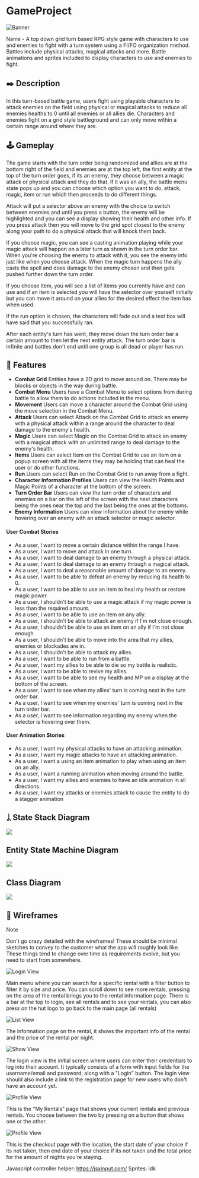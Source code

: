# GameProject

![Banner](images/collab.png)

Name - A top down grid turn based RPG style game with characters to use and enemies to fight with a turn system using a FI/FO organization method. Battles include physical attacks, magical attacks and more. Battle animations and sprites included to display characters to use and enemies to fight.


## ✒️ Description

In this turn-based battle game, users fight using playable characters to attack enemies on the field using physical or magical attacks to reduce all enemies healths to 0 until all enemies or all allies die. Characters and enemies fight on a grid style battleground and can only move within a certain range around where they are.

## 🕹️ Gameplay

The game starts with the turn order being randomized and allies are at the bottom right of the field and enemies are at the top left, the first entity at the top of the turn order goes, if its an enemy, they choose between a magic attack or physical attack and they do that. If it was an ally, the battle menu state pops up and you can choose which option you want to do, attack, magic, item or run which then proceeds to do different things. 

Attack will put a selector above an enemy with the choice to switch between enemies and until you press a button, the enemy will be highlighted and you can see a display showing their health and other info. If you press attack then you will move to the grid spot closest to the enemy along your path to do a physical attack that will knock them back. 

If you choose magic, you can see a casting animation playing while your magic attack will happen on a later turn as shown in the turn order bar. When you're choosing the enemy to attack with it, you see the enemy info just like when you choose attack. When the magic turn happens the ally casts the spell and does damage to the enemy chosen and then gets pushed further down the turn order.

If you choose item, you will see a list of items you currently have and can use and if an item is selected you will have the selector over yourself initially but you can move it around on your allies for the desired effect the item has when used. 

If the run option is chosen, the characters will fade out and a text box will have said that you successfully ran.

After each entity's turn has went, they move down the turn order bar a certain amount to then let the next entity attack. The turn order bar is infinite and battles don't end until one group is all dead or player has run.

## 🧱 Features

-   **Combat Grid** Entities have a 2D grid to move around on. There may be blocks or objects in the way during battle.
-   **Combat Menu** Users have a Combat Menu to select options from during battle to allow them to do actions included in the menu.
-   **Movement** Users can move a character around the Combat Grid using the move selection in the Combat Menu.
-   **Attack** Users can select Attack on the Combat Grid to attack an enemy with a physical attack within a range around the character to deal damage to the enemy's health.
-   **Magic** Users can select Magic on the Combat Grid to attack an enemy with a magical attack with an unlimited range to deal damage to the enemy's health.
-   **Items** Users can select Item on the Combat Grid to use an item on a popup screen with all the items they may be holding that can heal the user or do other functions.
-   **Run** Users can select Run on the Combat Grid to run away from a fight.
-   **Character Information Profiles** Users can view the Health Points and Magic Points of a character at the bottom of the screen.
-   **Turn Order Bar** Users can view the turn order of characters and enemies on a bar on the left of the screen with the next characters being the ones near the top and the last being the ones at the bottoms.
-   **Enemy Information** Users can view information about the enemy while hovering over an enemy with an attack selector or magic selector.

#### User Combat Stories

-   As a user, I want to move a certain distance within the range I have.
-   As a user, I want to move and attack in one turn.
-   As a user, I want to deal damage to an enemy through a physical attack.
-   As a user, I want to deal damage to an enemy through a magical attack.
-   As a user, I want to deal a reasonable amount of damage to an enemy.
-   As a user, I want to be able to defeat an enemy by reducing its health to 0.
-   As a user, I want to be able to use an item to heal my health or restore magic power.
-   As a user, I shouldn't be able to use a magic attack if my magic power is less than the required amount.
-   As a user, I want to be able to use an item on any ally.
-   As a user, I shouldn't be able to attack an enemy if I'm not close enough.
-   As a user, I shouldn't be able to use an item on an ally if I'm not close enough
-   As a user, I shouldn't be able to move into the area that my allies, enemies or blockades are in.
-   As a user, I shouldn't be able to attack my allies.
-   As a user, I want to be able to run from a battle. 
-   As a user, I want my allies to be able to die so my battle is realistic.
-   As a user, I want to be able to revive my allies.
-   As a user, I want to be able to see my health and MP on a display at the bottom of the screen.
-   As a user, I want to see when my allies' turn is coming next in the turn order bar.
-   As a user, I want to see when my enemies' turn is coming next in the turn order bar.
-   As a user, I want to see information regarding my enemy when the selector is hovering over them.

#### User Animation Stories

-   As a user, I want my physical attacks to have an attacking animation.
-   As a user, I want my magic attacks to have an attacking animation.
-   As a user, I want a using an item animation to play when using an item on an ally.
-   As a user, I want a running animation when moving around the battle.
-   As a user, I want my allies and enemies to have an idle animation in all directions.
-   As a user, I want my attacks or enemies attack to cause the entity to do a stagger animation

## ᛦ State Stack Diagram

[![](https://mermaid.ink/img/pako:eNqdlF1rwyAUhv-KeDnam12GUug-LgYrG3Qw2LKLg54m0kSLmo5S-t9nTFqN3ZYxIRDPed9HOeo5UKY40owaCxbvBBQa6unuOpfEjferDzKdzsmLsBWumEaUq1bXZdOolz5XsI80HhuC5NCFY_gN2Jbj0-ds54tTkTMIUFph9wtrgW2ELMhsxkolGM7n36kf1rdgbKobKk-7SshDUbpsa1hUVR_p9psRsSbggsQ2Wo777yXWlwBso38kvAp5XtUbBRoCGglH4OP2R2VM8LvvZ3u7Uji6px3q6MhPw_NGVWnZWkM4p6E2xAN2ibKJ6iUVqaEQjHyCIaxT_wZJC-EhF4RTwfp7xEqQBZohN93O9_RxzsU9-C8oKbvnuNsdRMfwGz-0ga7XhAfcZ-mE1qhrENz1Dv80c2pLrDGnmfvloDc5zeXR6aCxarWXjGZWNzihzZaHVkOzNVTGRbcg35QKc62aojzPkAur9LJrVb5jHb8AqWJ3AQ?type=png)](https://mermaid.live/edit#pako:eNqdlF1rwyAUhv-KeDnam12GUug-LgYrG3Qw2LKLg54m0kSLmo5S-t9nTFqN3ZYxIRDPed9HOeo5UKY40owaCxbvBBQa6unuOpfEjferDzKdzsmLsBWumEaUq1bXZdOolz5XsI80HhuC5NCFY_gN2Jbj0-ds54tTkTMIUFph9wtrgW2ELMhsxkolGM7n36kf1rdgbKobKk-7SshDUbpsa1hUVR_p9psRsSbggsQ2Wo777yXWlwBso38kvAp5XtUbBRoCGglH4OP2R2VM8LvvZ3u7Uji6px3q6MhPw_NGVWnZWkM4p6E2xAN2ibKJ6iUVqaEQjHyCIaxT_wZJC-EhF4RTwfp7xEqQBZohN93O9_RxzsU9-C8oKbvnuNsdRMfwGz-0ga7XhAfcZ-mE1qhrENz1Dv80c2pLrDGnmfvloDc5zeXR6aCxarWXjGZWNzihzZaHVkOzNVTGRbcg35QKc62aojzPkAur9LJrVb5jHb8AqWJ3AQ)

## Entity State Machine Diagram

[![](https://mermaid.ink/img/pako:eNqFVDtvwjAQ_iuWxwqWjhFCQrQDA0vp1KaDZR-J1dhGzoUKIf57zzHECTVqpnt8990zPnPpFPCCtygQXrSovDDz43NpGX2fT19sPl-yjWpgFwDRPKi9cysqLdeiRW2raC2Y3jPZaPkNipngzsVtEEwGr8mcg791NoP2nc2BSaoq8KMAgShCRLYDd4SVVaseEgHllXZClBnF3-YnI7kV8FODZdh5y6Qz0DJ0TJL7jiOThWIDME6RCUsdQ89DDJpA13aGUWZKHAZ354vefu_TCbBzdCX3unEtvFrXVfW7u4IWC1k7LWG5TOgk3S4nEI-2YEhlLTQg8baKMTqTJ4FyRWRSgEWNJ6ZbZh3SnVAQ2ULU_1RRzJLliVLuB-VPr1XctZSkceZARRN5lCUMK9Np5KYzjHEXPuMGvBFa0d_db7TkWIOBkhckKuG_S17agBMdut3JSl6g72DGu4NKjwEv9qJpyXoQ9sO5pPvQ56CB0uj8Nj4m_Zty-QWMImcN?type=png)](https://mermaid.live/edit#pako:eNqFVDtvwjAQ_iuWxwqWjhFCQrQDA0vp1KaDZR-J1dhGzoUKIf57zzHECTVqpnt8990zPnPpFPCCtygQXrSovDDz43NpGX2fT19sPl-yjWpgFwDRPKi9cysqLdeiRW2raC2Y3jPZaPkNipngzsVtEEwGr8mcg791NoP2nc2BSaoq8KMAgShCRLYDd4SVVaseEgHllXZClBnF3-YnI7kV8FODZdh5y6Qz0DJ0TJL7jiOThWIDME6RCUsdQ89DDJpA13aGUWZKHAZ354vefu_TCbBzdCX3unEtvFrXVfW7u4IWC1k7LWG5TOgk3S4nEI-2YEhlLTQg8baKMTqTJ4FyRWRSgEWNJ6ZbZh3SnVAQ2ULU_1RRzJLliVLuB-VPr1XctZSkceZARRN5lCUMK9Np5KYzjHEXPuMGvBFa0d_db7TkWIOBkhckKuG_S17agBMdut3JSl6g72DGu4NKjwEv9qJpyXoQ9sO5pPvQ56CB0uj8Nj4m_Zty-QWMImcN)

## Class Diagram

[![](https://mermaid.ink/img/pako:eNq1VE2P0zAQ_SuVT4B2V3CtuJRud7WHgkThgnwZOUNi1R5H9gRRSv87dpzWDqVHcknmzfPMm4_4KJRrUCyFMhDCo4bWg5UkaRGfZ7C4IdZ8WLz_fX-_WBlz-LdnQ2gn1wdgNrhjYFxEjxTvHh7eSFEdvsWogiRyckR0ZLzNjF2PxmTGSL5NyaSxqErsMcPp6V3QrF0kSpbcaIsUohnOtkdV3CFp3YLqNGFG1OA9Ej_Fbk1I6L1mDCWDhb4YE39F2kKOe_bosIbAmtoCdQiGu2Kn9FXgkEqs7K99E-W9el2Qz0gN-hpZd0Bt7vkcRrVfO2N0Kv7sOc37l4ZxrOtqtSrmC8U-gtG_cvSpS3WSFTOofY1s3Y8ZY5tCzgoYqDZfGO0NceMeHP-jnL_yVctbZYXYwXr2GFXNAB48ffJxKAUarsbmr8b2EX_yl3i0xi4KPF_DG2puCB9_jEoyjZt72U8XeK72EQ0cqk2JSzqGmIUXd8Kit6CbeIWMwaXgDmNksYyfDfi9FJJOkQcDu92BlFiyH_BO5PKnG0csv4MJEe2BvjlXbO-GtrtY2Gh2fjvdWOl1-gN002kv?type=png)](https://mermaid.live/edit#pako:eNq1VE2P0zAQ_SuVT4B2V3CtuJRud7WHgkThgnwZOUNi1R5H9gRRSv87dpzWDqVHcknmzfPMm4_4KJRrUCyFMhDCo4bWg5UkaRGfZ7C4IdZ8WLz_fX-_WBlz-LdnQ2gn1wdgNrhjYFxEjxTvHh7eSFEdvsWogiRyckR0ZLzNjF2PxmTGSL5NyaSxqErsMcPp6V3QrF0kSpbcaIsUohnOtkdV3CFp3YLqNGFG1OA9Ej_Fbk1I6L1mDCWDhb4YE39F2kKOe_bosIbAmtoCdQiGu2Kn9FXgkEqs7K99E-W9el2Qz0gN-hpZd0Bt7vkcRrVfO2N0Kv7sOc37l4ZxrOtqtSrmC8U-gtG_cvSpS3WSFTOofY1s3Y8ZY5tCzgoYqDZfGO0NceMeHP-jnL_yVctbZYXYwXr2GFXNAB48ffJxKAUarsbmr8b2EX_yl3i0xi4KPF_DG2puCB9_jEoyjZt72U8XeK72EQ0cqk2JSzqGmIUXd8Kit6CbeIWMwaXgDmNksYyfDfi9FJJOkQcDu92BlFiyH_BO5PKnG0csv4MJEe2BvjlXbO-GtrtY2Gh2fjvdWOl1-gN002kv)

## 📐 Wireframes

>[!note]
> Don't go crazy detailed with the wireframes! These should be minimal sketches to convey to the customer what the app will roughly look like. These things tend to change over time as requirements evolve, but you need to start from somewhere.

![Login View](proposal_photos/IMG_6307.jpeg)

Main menu where you can search for a specific rental with a filter button to filter it by size and price. You can scroll down to see more rentals, pressing on the area of the rental brings you to the rental information page. There is a bar at the top to login, see all rentals and to see your rentals, you can also press on the hut logo to go back to the main page (all rentals)

![List View](proposal_photos/IMG_6308.jpeg)

The information page on the rental, it shows the important info of the rental and the price of the rental per night.

![Show View](proposal_photos/IMG_6309.jpeg)

The login view is the initial screen where users can enter their credentials to log into their account. It typically consists of a form with input fields for the username/email and password, along with a "Login" button. The login view should also include a link to the registration page for new users who don't have an account yet.

![Profile View](proposal_photos/IMG_6310.jpeg)

This is the "My Rentals" page that shows your current rentals and previous rentals. You choose between the two by pressing on a button that shows one or the other.

![Profile View](proposal_photos/IMG_6311.jpeg)

This is the checkout page with the location, the start date of your choice if its not taken, then end date of your choice if its not taken and the total price for the amount of nights you're staying.

Javascript controller helper:
https://jsxinput.com/
Sprites:
idk

